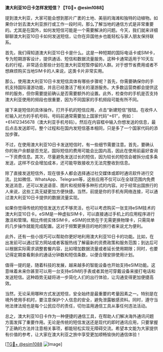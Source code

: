 **澳大利亚10日卡怎样发短信？【TG💪+ @esim1088】**

提到澳大利亚，大家可能会想到那片广袤的土地、美丽的海滩和独特的动植物。如果你计划去澳大利亚旅行或工作一段时间，那么了解当地的通信方式是非常重要的。尤其是在国外，如何发短信可能是一个需要解决的问题。今天，我们就来详细聊聊澳大利亚10日卡如何发送短信，让你在异国他乡也能轻松与家人朋友保持联系。

首先，我们得知道澳大利亚10日卡是什么。这是一种短期的国际电话卡或SIM卡，专为短期游客设计，提供通话、短信和数据流量服务。这种卡通常适用于10天左右的行程，非常适合那些计划在澳大利亚短暂停留的人群。对于想节省费用或者不想麻烦购买当地SIM卡的人来说，这类卡片非常实用。

那么，使用澳大利亚10日卡发短信具体有哪些步骤呢？首先，你需要确保你的手机支持国际漫游功能，并且已经激活了相关的漫游服务。大多数运营商都会提供这样的服务，但你需要提前确认是否需要额外的设置。此外，检查你的手机是否支持澳大利亚使用的频段也很重要，因为不同国家的手机频段可能有所不同。

接下来是短信的具体操作。打开手机的短信应用，点击“新建短信”按钮。在收件人栏输入对方的手机号码，号码前通常需要加上国家代码“+61”，例如：+61412345678（澳大利亚手机号码）。然后在内容框中输入你想发送的信息，最后点击发送即可。整个过程和在国内发短信基本相同，只是多了一个国家代码的添加步骤。

不过，在使用澳大利亚10日卡发送短信时，有一些细节需要注意。首先，要确认你的账户余额是否充足。国际短信的费用可能会比国内高，因此在使用前最好查询一下资费信息。其次，尽量避免发送过长的短信，因为较长的短信会被拆分成多条发送，这样不仅会增加成本，还可能导致接收方无法完整收到信息。

除了直接发送短信外，现在很多人都会选择通过社交媒体或即时通讯软件进行交流。比如微信、WhatsApp、Telegram等，这些应用不仅可以在全球范围内免费发送消息，还可以发送语音、图片和视频等多种形式的内容。对于经常出国旅行的人来说，这些工具无疑更加方便快捷。当然，前提是你的手机有网络连接，可以通过澳大利亚10日卡提供的数据流量实现。

如果你觉得传统的短信发送方式不够灵活，也可以考虑购买一张支持eSIM技术的澳大利亚10日卡。eSIM是一种虚拟SIM卡，可以直接通过手机上的应用程序进行激活和管理。相比传统实体SIM卡，eSIM的优势在于无需更换物理卡，只需简单的几步操作就能完成配置。这对于频繁更换目的地的旅行者来说尤为便利。

此外，还有一些小技巧可以帮助你更好地利用澳大利亚10日卡的功能。比如，在出发前可以通过官方网站或者客服热线了解最新的资费政策和服务范围；到达后可以根据实际需求调整套餐内容，比如增加数据流量或者延长使用期限；同时，也要记得定期查看剩余的通话分钟数和短信条数，以便合理安排使用计划。

值得一提的是，随着科技的发展，越来越多的智能设备也开始支持eSIM功能。这意味着未来你甚至可以用一台支持eSIM的手表或者其他可穿戴设备来接打电话和发送短信。这种趋势无疑将进一步简化人们的出行体验，让沟通变得更加便捷高效。

当然，无论采用哪种方式发送短信，安全始终是最重要的考量因素之一。特别是在境外使用手机时，要注意保护个人信息的安全，避免泄露敏感资料。同时，遵守当地法律法规也是每个公民应尽的责任，切勿滥用通信工具从事任何违法活动。

总之，澳大利亚10日卡作为一种便捷的通信工具，在帮助人们解决海外通讯问题方面发挥了重要作用。无论是传统的短信发送还是现代的即时通讯应用，只要掌握了正确的方法并注意相关事项，都能轻松实现无障碍交流。希望本文能为大家提供有价值的参考，让大家在澳大利亚之旅中享受更加顺畅愉快的通信体验！

[[TG💪+ @esim1088](https://t.me/s/esim1088) ![Image](https://i.postimg.cc/4NQfJmqS/Snipaste-2025-05-13-00-14-12.png)]